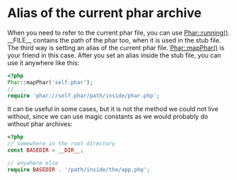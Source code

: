 # Alias of the current phar archive

When you need to refer to the current phar file, you can use 
[Phar::running()](http://php.net/manual/en/phar.running.php). 
\_\_FILE\_\_ contains the path of the phar too, when it is used in the stub file.
The third way is setting an alias of the current phar file. 
[Phar::mapPhar()](http://php.net/manual/en/phar.mapphar.php) is your friend in this case.
After you set an alias inside the stub file, you can use it anywhere like this:

```php
<?php
Phar::mapPhar('self.phar');
// ...
require 'phar://self.phar/path/inside/phar.php';
```

It can be useful in some cases, but it is not the method we could not live without, 
since we can use magic constants as we would probably do without phar archives:

```php
<?php
// somewhere in the root directory
const BASEDIR = __DIR__;

// anywhere else
require BASEDIR . '/path/inside/the/app.php';
```
